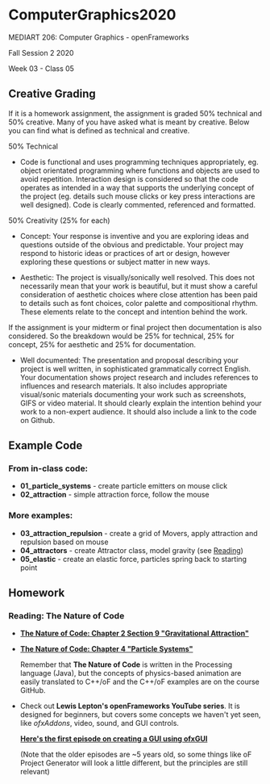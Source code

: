 # ComputerGraphics2020

MEDIART 206: Computer Graphics - openFrameworks
    
Fall Session 2 2020     

Week 03 - Class 05

## Creative Grading

If it is a homework assignment, the assignment is graded 50% technical and 50% creative. Many of you have asked what is meant by creative. Below you can find what is defined as technical and creative. 

50% Technical

* Code is functional and uses programming techniques appropriately, eg. object orientated programming where functions and objects are used to avoid repetition. Interaction design is considered so that the code operates as intended in a way that supports the underlying concept of the project (eg. details such mouse clicks or key press interactions are well designed). Code is clearly commented, referenced and formatted.

50% Creativity (25% for each)

* Concept: Your response is inventive and you are exploring ideas and questions outside of the obvious and predictable. Your project may respond to historic ideas or practices of art or design, however exploring these questions or subject matter in new ways.

* Aesthetic: The project is visually/sonically well resolved. This does not necessarily mean that your work is beautiful, but it must show a careful consideration of aesthetic choices where close attention has been paid to details such as font choices, color palette and compositional rhythm. These elements relate to the concept and intention behind the work.

If the assignment is your midterm or final project then documentation is also considered. So the breakdown would be 25% for technical, 25% for concept, 25% for aesthetic and 25% for documentation.

* Well documented: The presentation and proposal describing your project is well written, in sophisticated grammatically correct English. Your documentation shows project research and includes references to influences and research materials. It also includes appropriate visual/sonic materials documenting your work such as screenshots, GIFS or video material. It should clearly explain the intention behind your work to a non-expert audience. It should also include a link to the code on  Github.

## Example Code

### From in-class code:

- **01_particle_systems** - create particle emitters on mouse click  
- **02_attraction** - simple attraction force, follow the mouse

### More examples:

- **03_attraction_repulsion** - create a grid of Movers, apply attraction and repulsion based on mouse
- **04_attractors** - create Attractor class, model gravity (see [Reading](#gravity))
- **05_elastic** - create an elastic force, particles spring back to starting point

## Homework

### Reading: The Nature of Code

- <a name=gravity>**[The Nature of Code: Chapter 2 Section 9 "Gravitational Attraction"](http://natureofcode.com/book/chapter-2-forces/#chapter02_section9)**

- **[The Nature of Code: Chapter 4 "Particle Systems"](http://natureofcode.com/book/chapter-4-particle-systems/)**

    Remember that **The Nature of Code** is written in the Processing language (Java), but the concepts of physics-based animation are easily translated to C++/oF and the C++/oF examples are on the course GitHub.
    
- Check out **Lewis Lepton's openFrameworks YouTube series**.  It is designed for beginners, but covers some concepts we haven't yet seen, like _ofxAddons_, video, sound, and GUI controls.

    **[Here's the first episode on creating a GUI using ofxGUI](https://www.youtube.com/watch?v=X_is1x8iVtw&list=PL4neAtv21WOmrV8z9rSzL20QpdLU1zJLr&index=20)**

    (Note that the older episodes are ~5 years old, so some things like oF Project Generator will look a little different, but the principles are still relevant)
    
